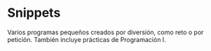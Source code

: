 # Snippets
Varios programas pequeños creados por diversión, como reto o por petición. 
También incluye prácticas de Programación I.
